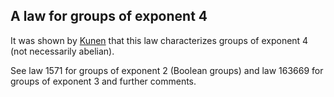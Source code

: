 ## A law for groups of exponent 4

It was shown by [Kunen](https://doi.org/10.1016/0898-1221(94)00212-4) that this law characterizes groups of exponent 4 (not necessarily abelian).

See law 1571 for groups of exponent 2 (Boolean groups) and law 163669 for groups of exponent 3 and further comments.
